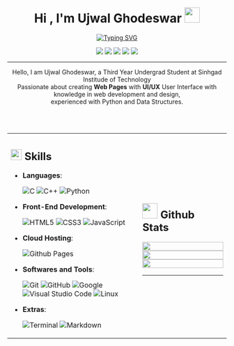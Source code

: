 <h1 align="center"><b>Hi , I'm Ujwal Ghodeswar </b><img src="https://media.giphy.com/media/hvRJCLFzcasrR4ia7z/giphy.gif" width="35"></h1>
<p align="center">
<a href="https://git.io/typing-svg"><img src="https://readme-typing-svg.demolab.com?font=Fira+Code&size=25&duration=4000&pause=1000&color=F7B61A&center=true&vCenter=true&random=false&width=435&lines=Software+Engineer..&hearts;++;Front-End+Developer;Designer;Computer+Science+Student;Love+to+Learn+%3C3" alt="Typing SVG" /></a>
</p>
<div align="center">
<a href="https://www.linkedin.com/in/ujwal-ghodeswar-268209241"><img src="https://img.shields.io/badge/LinkedIn-0077B5?style=for-the-badge&logo=linkedin&logoColor=white"/></a>
<a href="https://twitter.com/GhodeswarUjwal"><img src="https://img.shields.io/badge/Twitter-1DA1F2?style=for-the-badge&logo=twitter&logoColor=white" /></a>
<a href="https://agent47ug.github.io/Portfolio/"><img src="https://img.shields.io/badge/Portfolio-255E63?style=for-the-badge&logo=About.me&logoColor=white" /></a>
<a href="https://www.instagram.com/ujwal_ghodeswar?igsh=YzVkODRmOTdmMw=="><img src="https://img.shields.io/badge/Instagram-E4405F?style=for-the-badge&logo=instagram&logoColor=white" /></a>
<a href="https://leetcode.com/ujwalghodeswar/"><img src="https://img.shields.io/badge/-LeetCode-FFA116?style=for-the-badge&logo=LeetCode&logoColor=black" /></a>
</div>
<hr>
<p align="center">
  Hello, I am Ujwal Ghodeswar, a Third Year Undergrad Student at Sinhgad Institude of Technology<br>
Passionate about creating <b>Web Pages</b> with <b>UI/UX</b> User Interface with knowledge in web development
and design, <br>experienced with Python and Data Structures. 
</p> 

<br>
<br>

<table width="100%" >
 <tr>
    <td width="60%">
      
## <img src="https://media2.giphy.com/media/QssGEmpkyEOhBCb7e1/giphy.gif?cid=ecf05e47a0n3gi1bfqntqmob8g9aid1oyj2wr3ds3mg700bl&rid=giphy.gif" width ="25"><b> Skills</b>
<p align="center">
  
- **Languages**:
    
    ![C](https://img.shields.io/badge/C%20-%232370ED.svg?style=for-the-badge&logo=c&logoColor=white)
    ![C++](https://img.shields.io/badge/C++%20-%2300599C.svg?style=for-the-badge&logo=c%2B%2B&logoColor=white)
    ![Python](https://img.shields.io/badge/Python%20-%2314354C.svg?style=for-the-badge&logo=python&logoColor=white)
    
- **Front-End Development**:

   ![HTML5](https://img.shields.io/badge/HTML5%20-%23E34F26.svg?style=for-the-badge&logo=html5&logoColor=white)
   ![CSS3](https://img.shields.io/badge/CSS%20-%231572B6.svg?style=for-the-badge&logo=css3&logoColor=white)
   ![JavaScript](https://img.shields.io/badge/JavaScript%20-%23F7DF1E.svg?style=for-the-badge&logo=javascript&logoColor=black)

- **Cloud Hosting**:

    ![Github Pages](https://img.shields.io/badge/GitHub%20Pages-%23327FC7.svg?style=for-the-badge&logo=github&logoColor=white)
    
- **Softwares and Tools**:

    ![Git](https://img.shields.io/badge/git-%23F05033.svg?style=for-the-badge&logo=git&logoColor=white)
    ![GitHub](https://img.shields.io/badge/github-%23121011.svg?style=for-the-badge&logo=github&logoColor=white)
    ![Google](https://img.shields.io/badge/google-%234285F4.svg?style=for-the-badge&logo=google&logoColor=white)
    ![Visual Studio Code](https://img.shields.io/badge/Visual%20Studio%20Code-0078d7.svg?style=for-the-badge&logo=visual-studio-code&logoColor=white)
    ![Linux](https://img.shields.io/badge/Linux-FCC624?style=for-the-badge&logo=linux&logoColor=black) 

- **Extras**:

    ![Terminal](https://img.shields.io/badge/Terminal-%23054020?style=for-the-badge&logo=gnu-bash&logoColor=white)
    ![Markdown](https://img.shields.io/badge/markdown-%23000000.svg?style=for-the-badge&logo=markdown&logoColor=white)   

</p>
</td>
  <td>
    
## <img src="https://media.giphy.com/media/iY8CRBdQXODJSCERIr/giphy.gif" width="35"><b> Github Stats</b>
<p>
  <img width="100%" src="https://github-readme-stats.vercel.app/api?username=agent47ug&theme=slateorange&show_icons=true&hide_border=true" />
 </br>
  <img width="100%" src="https://github-readme-streak-stats.herokuapp.com/?user=agent47ug&theme=slateorange&hide_border=true" />
 </br>
  <img width="100%" src="https://github-readme-stats.vercel.app/api/top-langs/?username=agent47ug&theme=slateorange&layout=compact&hide_border=true" />
  <hr>
</p>
     
  </td>
 </tr>
</table>
